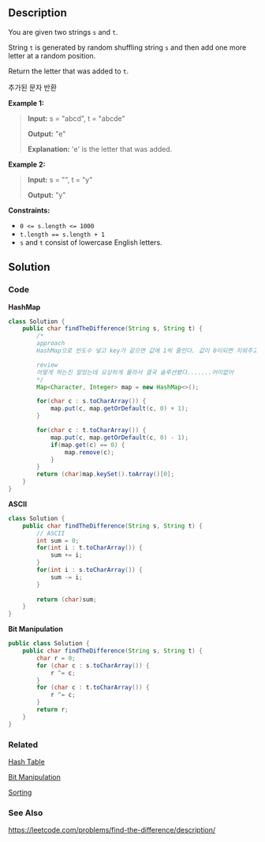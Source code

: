 ## Description
You are given two strings `s` and `t`.

String `t` is generated by random shuffling string `s` and then add one more letter at a random position.

Return the letter that was added to `t`.

추가된 문자 반환

**Example 1:**

> **Input:** s = "abcd", t = "abcde"
> 
> **Output:** "e"
> 
> **Explanation:** 'e' is the letter that was added.

**Example 2:**

> **Input:** s = "", t = "y"
> 
> **Output:** "y"
 

**Constraints:**

- `0 <= s.length <= 1000`
- `t.length == s.length + 1`
- `s` and `t` consist of lowercase English letters.

## Solution
### Code
**HashMap**
```java
class Solution {
    public char findTheDifference(String s, String t) {
        /*
        approach
        HashMap으로 빈도수 넣고 key가 같으면 값에 1씩 줄인다. 값이 0이되면 지워주고 마지막엔 홀로 있는 key값 리턴한다.

        review
        어떻게 하는진 알았는데 요상하게 몰라서 결국 솔루션봤다.......어이없어
        */
        Map<Character, Integer> map = new HashMap<>();

        for(char c : s.toCharArray()) {
            map.put(c, map.getOrDefault(c, 0) + 1);
        }

        for(char c : t.toCharArray()) {
            map.put(c, map.getOrDefault(c, 0) - 1);
            if(map.get(c) == 0) {
                map.remove(c);
            }
        }
        return (char)map.keySet().toArray()[0];
    }
}
```

**ASCII**
```java
class Solution {
    public char findTheDifference(String s, String t) {
        // ASCII
        int sum = 0;
        for(int i : t.toCharArray()) {
            sum += i;
        }
        for(int i : s.toCharArray()) {
            sum -= i;
        }
        
        return (char)sum;
    }
}
```
**Bit Manipulation**
```java
public class Solution {
    public char findTheDifference(String s, String t) {
        char r = 0;
        for (char c : s.toCharArray()) {
            r ^= c;
        }
        for (char c : t.toCharArray()) {
            r ^= c;
        }
        return r;
    }
}
```

### Related
[Hash Table](/Data-Structure/Hash-Table.md)

[Bit Manipulation](/Algorithm/Bit-Manipulation.md)

[Sorting](/Algorithm/Type/Sorting.md)


### See Also

https://leetcode.com/problems/find-the-difference/description/